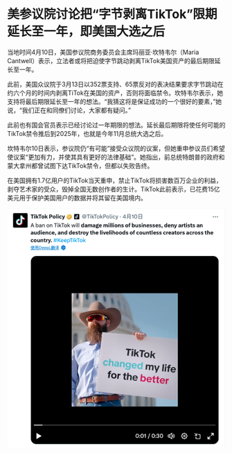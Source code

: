 # 美参议院讨论把“字节剥离TikTok”限期延长至一年，即美国大选之后

当地时间4月10日，美国参议院商务委员会主席玛丽亚·坎特韦尔（Maria
Cantwell）表示，立法者或将把迫使字节跳动剥离TikTok美国资产的最后期限延长至一年。

此前，美国众议院于3月13日以352票支持、65票反对的表决结果要求字节跳动在约六个月的时间内剥离TiTok在美国的资产，否则将面临禁令。坎特韦尔表示，她支持将最后期限延长至一年的想法。“我猜这将是保证成功的一个很好的要素，”她说，“我们正在和同僚们讨论，大家都有疑问。”

此前也有国会官员表示已经讨论过一年期限的想法。延长最后期限将使任何可能的TikTok禁令推后到2025年，也就是今年11月总统大选之后。

坎特韦尔10日表示，参议院仍“有可能”接受众议院的议案，但她重申参议员们希望使议案“更加有力，并使其具有更好的法律基础”。她指出，前总统特朗普的政府和蒙大拿州都曾试图下达TikTok禁令，但都以失败告终。

在美国拥有1.7亿用户的TikTok当天重申，禁止TikTok将损害数百万企业的利益，剥夺艺术家的受众，毁掉全国无数创作者的生计。TikTok此前表示，已花费15亿美元用于保护美国用户的数据并将其留在美国境内。

![bfeba6261fe441be32239dd472aa3555.jpg](https://raw.githubusercontent.com/qqhsx/qqnews_image/main/2024/04/11/美参议院讨论把“字节剥离TikTok”限期延长至一年，即美国大选之后/bfeba6261fe441be32239dd472aa3555.jpg)

